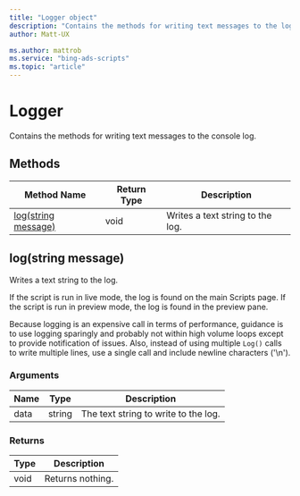 ```yaml
---
title: "Logger object"
description: "Contains the methods for writing text messages to the log."
author: Matt-UX

ms.author: mattrob
ms.service: "bing-ads-scripts"
ms.topic: "article"
---
```


# Logger

Contains the methods for writing text messages to the console log.

## Methods
|Method Name|Return Type|Description|
|-|-|-
[log(string message)](#log-string-message-)|void|Writes a text string to the log.

## <a name="log-string-message-"></a>log(string message)
Writes a text string to the log. 

If the script is run in live mode, the log is found on the main Scripts page. If the script is run in preview mode, the log is found in the preview pane.

Because logging is an expensive call in terms of performance, guidance is to use logging sparingly and probably not within high volume loops except to provide notification of issues. Also, instead of using multiple `Log()` calls to write multiple lines, use a single call and include newline characters ('\n').

### Arguments
|Name|Type|Description|
|-|-|-
data|string|The text string to write to the log.

### Returns
|Type|Description|
|-|-
void|Returns nothing.

